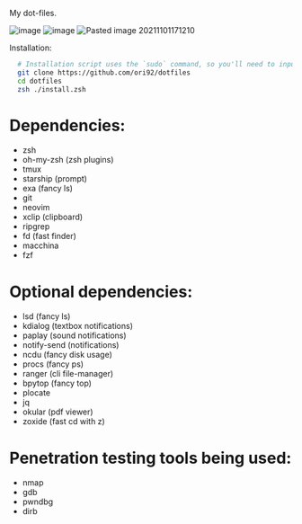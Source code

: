 My dot-files.

![image](https://user-images.githubusercontent.com/35110056/184905468-dec77542-98fc-4386-8179-00bf037449fe.png)
![image](https://user-images.githubusercontent.com/35110056/184906157-60c8f6f4-6a0e-4f9d-b7a0-4a4a82658210.png)
![Pasted image 20211101171210](https://user-images.githubusercontent.com/35110056/179995707-721bf567-5871-4fce-b01a-f85c86a93811.png)

Installation:
```bash
  # Installation script uses the `sudo` command, so you'll need to input your password when asked.. 
  git clone https://github.com/ori92/dotfiles
  cd dotfiles
  zsh ./install.zsh

```

# Dependencies:

* zsh
* oh-my-zsh (zsh plugins)
* tmux
* starship (prompt)
* exa (fancy ls)
* git
* neovim
* xclip (clipboard)
* ripgrep
* fd (fast finder)
* macchina
* fzf
  
# Optional dependencies:

* lsd (fancy ls)
* kdialog (textbox notifications)
* paplay  (sound notifications)
* notify-send (notifications)
* ncdu (fancy disk usage)
* procs (fancy ps)
* ranger (cli file-manager)
* bpytop (fancy top)
* plocate
* jq
* okular (pdf viewer)
* zoxide (fast cd with z)


# Penetration testing tools being used:

* nmap
* gdb
* pwndbg
* dirb
